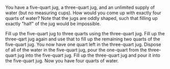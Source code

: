 You have a five-quart jug, a three-quart jug, and an unlimited supply of water (but no measuring cups). How would you come up with exactly four quarts of water? Note that the jugs are oddly shaped, such that filling up exactly "half" of the jug would be impossible.

Fill up the five-quart jug to three quarts using the three-quart jug. Fill up the three-qart jug again and use that to fill up the remaining two quarts of the five-quart jug. You now have one quart left in the three-quart jug. Dispose of all of the water in the five-quart jug, pour the one-quart from the three-quart jug into the five-quart jug. Fill up the three-quart jug and pour it into the five-quart jug. Now you have four quarts of water.
